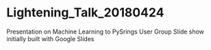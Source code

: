 # Lightening_Talk_20180424
Presentation on Machine Learning to PySrings User Group
Slide show initially built with Google Slides
